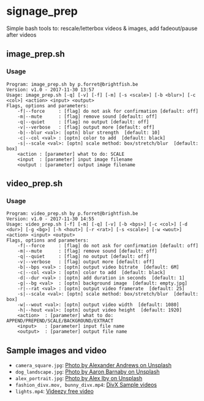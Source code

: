 # signage_prep
Simple bash tools to: rescale/letterbox videos &amp; images, add fadeout/pause after videos

## image_prep.sh
	
### Usage

	Program: image_prep.sh by p.forret@brightfish.be
	Version: v1.0 - 2017-11-30 13:57
	Usage: image_prep.sh [-q] [-v] [-f] [-m] [-s <scale>] [-b <blur>] [-c <col>] <action> <input> <output>
	Flags, options and parameters:
	    -f|--force     : [flag] do not ask for confirmation [default: off]
	    -m|--mute      : [flag] remove sound [default: off]
	    -q|--quiet     : [flag] no output [default: off]
	    -v|--verbose   : [flag] output more [default: off]
	    -b|--blur <val>: [optn] blur strength  [default: 10]
	    -c|--col <val> : [optn] color to add  [default: black]
	    -s|--scale <val>: [optn] scale method: box/stretch/blur  [default: box]
	    <action : [parameter] what to do: SCALE
	    <input  : [parameter] input image filename
	    <output : [parameter] output image filename

## video_prep.sh

### Usage 

	Program: video_prep.sh by p.forret@brightfish.be
	Version: v1.0 - 2017-11-30 14:55
	Usage: video_prep.sh [-f] [-m] [-q] [-v] [-b <bps>] [-c <col>] [-d <dur>] [-g <bg>] [-h <hout>] [-r <rat>] [-s <scale>] [-w <wout>] <action> <input> <output>
	Flags, options and parameters:
	    -f|--force     : [flag] do not ask for confirmation [default: off]
	    -m|--mute      : [flag] remove sound [default: off]
	    -q|--quiet     : [flag] no output [default: off]
	    -v|--verbose   : [flag] output more [default: off]
	    -b|--bps <val> : [optn] output video bitrate  [default: 6M]
	    -c|--col <val> : [optn] color to add  [default: black]
	    -d|--dur <val> : [optn] add duration in seconds  [default: 1]
	    -g|--bg <val>  : [optn] background image  [default: empty.jpg]
	    -r|--rat <val> : [optn] output video framerate  [default: 25]
	    -s|--scale <val>: [optn] scale method: box/stretch/blur  [default: box]
	    -w|--wout <val>: [optn] output video width  [default: 1080]
	    -h|--hout <val>: [optn] output video height  [default: 1920]
	    <action>  : [parameter] what to do: APPEND/PREPEND/SCALE/BACKGROUND/EXTRACT
	    <input>   : [parameter] input file name
	    <output>  : [parameter] output file name


## Sample images and video

* `camera_square.jpg`: [Photo by Alexander Andrews on Unsplash](https://unsplash.com/photos/sNPfZxrBYdQ "Photo by Alexander Andrews on Unsplash")
* `dog_landscape.jpg`: [Photo by Aaron Barnaby on Unsplash](https://unsplash.com/photos/dp2m5glF2Y4 "Photo by Aaron Barnaby on Unsplash")
* `alex_portrait.jpg`: [Photo by Alex Iby on Unsplash](https://unsplash.com/photos/470eBDOc8bk "Photo by Alex Iby on Unsplash")
* `fashion_divx.mov, bunny_divx.mp4`: [DivX Sample videos](http://www.divx.com/en/devices/profiles/video)
* `lights.mp4`: [Videezy free video](https://www.videezy.com/backgrounds/5064-distant-lights-4k-motion-background-loop)
